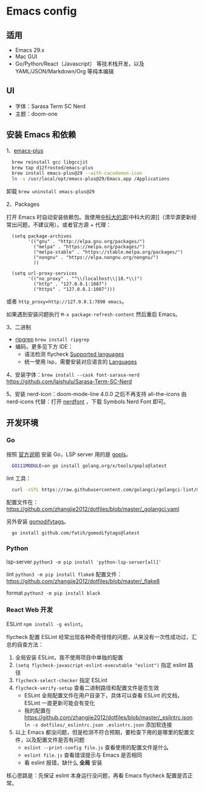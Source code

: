 # Emacs config

## 适用

- Emacs 29.x
- Mac GUI
- Go/Python/React（Javascript） 等技术栈开发，以及 YAML/JSON/Markdown/Org 等纯本编辑

## UI

- 字体：Sarasa Term SC Nerd
- 主题：doom-one

## 安装 Emacs 和依赖

1、[emacs-plus](https://github.com/d12frosted/homebrew-emacs-plus)

``` sh
  brew reinstall gcc libgccjit
  brew tap d12frosted/emacs-plus
  brew install emacs-plus@29 --with-cacodemon-icon
  ln -s /usr/local/opt/emacs-plus@29/Emacs.app /Applications
```

卸载 `brew uninstall emacs-plus@29`

2、Packages

打开 Emacs 时自动安装依赖包。我使用[中科大的源](https://mirrors.ustc.edu.cn/help/elpa.html)[中科大的源]]（清华源更新经常出问题，不建议用）。或者官方源 + 代理：

``` elisp
  (setq package-archives
        '(("gnu" . "http://elpa.gnu.org/packages/")
          ("melpa" . "https://melpa.org/packages/")
          ("melpa-stable" . "https://stable.melpa.org/packages/")
          ("nongnu" . "https://elpa.nongnu.org/nongnu/")
          ))

  (setq url-proxy-services
        '(("no_proxy" . "^\\(localhost\\|10.*\\)")
          ("http" . "127.0.0.1:1087")
          ("https" . "127.0.0.1:1087")))
```

或者 `http_proxy=http://127.0.0.1:7890 emacs`。

如果遇到安装问题执行 `M-x package-refresh-content` 然后重启 Emacs。

3、二进制

- [ripgrep](https://github.com/BurntSushi/ripgrep) `brew install ripgrep`
- 编码，更多见下方 IDE：
  - 语法检测 flycheck [Supported languages](https://www.flycheck.org/en/latest/languages.html#flycheck-languages)
  - 统一使用 lsp，需要安装对应语言的 [Languages](https://emacs-lsp.github.io/lsp-mode/page/languages/)

4、安装字体：`brew install --cask font-sarasa-nerd` https://github.com/laishulu/Sarasa-Term-SC-Nerd

5、安装 nerd-icon：doom-mode-line 4.0.0 之后不再支持 all-the-icons 由 nerd-icons 代替：打开 [nerdfont](https://www.nerdfonts.com/#home) ，下载 Symbols Nerd Font 即可。

## 开发环境

### Go

按照 [官方说明](https://golang.org/doc/install) 安装 Go，LSP server 用的是 [gopls](https://github.com/golang/tools/tree/master/gopls)。

``` sh
  GO111MODULE=on go install golang.org/x/tools/gopls@latest
```

lint 工具：

``` sh
  curl -sSfL https://raw.githubusercontent.com/golangci/golangci-lint/master/install.sh | sh -s -- -b $(go env GOPATH)/bin v1.50.1
```

配置文件在：https://github.com/zhangjie2012/dotfiles/blob/master/_golangci.yaml

另外安装 [gomodifytags](https://github.com/fatih/gomodifytags)。

``` sh
  go install github.com/fatih/gomodifytags@latest
```

### Python

lsp-server `python3 -m pip install 'python-lsp-server[all]'`

lint `python3 -m pip install flake8` 配置文件：https://github.com/zhangjie2012/dotfiles/blob/master/_flake8

format `python3 -m pip install black`

### React Web 开发

ESLint `npm install -g eslint`。

flycheck 配置 ESLint 经常出现各种奇奇怪怪的问题，从来没有一次性成功过，汇总的自查方法：

1. 全局安装 ESLint，我不使用项目中单独的配置
2. `(setq flycheck-javascript-eslint-executable "eslint")` 指定 eslint 路径
3. `flycheck-select-checker` 指定 ESLint
4. `flycheck-verify-setup` 查看二进制路径和配置文件是否生效
   + ESLint 全局配置文件在用户目录下，具体可以查看 ESLint 的文档，ESLint 一直更新可能会有变化
   + 我的配置在 https://github.com/zhangjie2012/dotfiles/blob/master/_eslintrc.json `ln -s dotfiles/_eslintrc.json .eslintrc.json` 添加软连接
5. 以上 Emacs 都没问题，但是检测不符合预期，要检查下用的是哪里的配置文件，以及配置文件是否有问题
   + `eslint --print-config file.js` 查看使用的配置文件是什么
   + `eslint file.js` 查看错误提示与 Emacs 是否相同
   + 看 eslint 报错，缺什么 **全局** 安装

核心思路是：先保证 eslint 本身运行没问题，再看 Emacs flycheck 配置是否正常。
